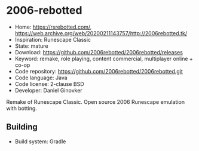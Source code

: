 # 2006-rebotted

- Home: https://rsrebotted.com/, https://web.archive.org/web/20200211143757/http://2006rebotted.tk/
- Inspiration: Runescape Classic
- State: mature
- Download: https://github.com/2006rebotted/2006rebotted/releases
- Keyword: remake, role playing, content commercial, multiplayer online + co-op
- Code repository: https://github.com/2006rebotted/2006rebotted.git
- Code language: Java
- Code license: 2-clause BSD
- Developer: Daniel Ginovker

Remake of Runescape Classic.
Open source 2006 Runescape emulation with botting.

## Building

- Build system: Gradle
